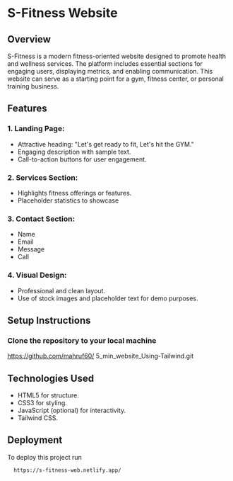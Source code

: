 
# S-Fitness Website
## Overview
S-Fitness is a modern fitness-oriented website designed to promote health and wellness services. The platform includes essential sections for engaging users, displaying metrics, and enabling communication. This website can serve as a starting point for a gym, fitness center, or personal training business.

## Features

### 1. Landing Page:
- Attractive heading: "Let's get ready to fit, Let's hit the GYM."
- Engaging description with sample text.
- Call-to-action buttons for user engagement.

### 2. Services Section:
- Highlights fitness offerings or features.
- Placeholder statistics to showcase

### 3. Contact Section:
- Name 
- Email
- Message
- Call 

### 4. Visual Design: 
- Professional and clean layout.
- Use of stock images and placeholder text for demo purposes.


## Setup Instructions
### Clone the repository to your local machine
https://github.com/mahruf60/    5_min_website_Using-Tailwind.git



## Technologies Used
- HTML5 for structure.
- CSS3 for styling.
- JavaScript (optional) for interactivity.
- Tailwind CSS.
## Deployment

To deploy this project run

```bash
  https://s-fitness-web.netlify.app/
```

